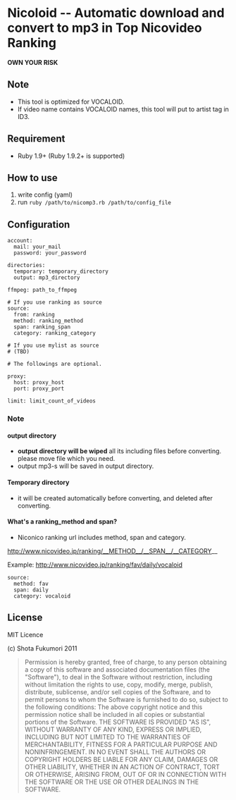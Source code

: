 # Nicoloid -- Automatic download and convert to mp3 in Top Nicovideo Ranking

__OWN YOUR RISK__

## Note

* This tool is optimized for VOCALOID.
* If video name contains VOCALOID names, this tool will put to artist tag in ID3.

## Requirement

* Ruby 1.9+ (Ruby 1.9.2+ is supported)

## How to use

1. write config (yaml)
2. run `ruby /path/to/nicomp3.rb /path/to/config_file`

## Configuration

    account:
      mail: your_mail
      password: your_password

    directories:
      temporary: temporary_directory
      output: mp3_directory

    ffmpeg: path_to_ffmpeg

    # If you use ranking as source
    source:
      from: ranking
      method: ranking_method
      span: ranking_span
      category: ranking_category

    # If you use mylist as source
    # (TBD)

    # The followings are optional.

    proxy:
      host: proxy_host
      port: proxy_port

    limit: limit_count_of_videos

### Note

#### output directory

* __output directory will be wiped__ all its including files before converting. please move file which you need.
* output mp3-s will be saved in output directory.

#### Temporary directory

* it will be created automatically before converting, and deleted after converting.

#### What's a ranking_method and span?

* Niconico ranking url includes method, span and category.

http://www.nicovideo.jp/ranking/__METHOD__/__SPAN__/__CATEGORY__

Example: <http://www.nicovideo.jp/ranking/fav/daily/vocaloid>

    source:
      method: fav
      span: daily
      category: vocaloid

## License

MIT Licence

(c) Shota Fukumori 2011

>  Permission is hereby granted, free of charge, to any person obtaining a copy
>    of this software and associated documentation files (the "Software"), to deal
>    in the Software without restriction, including without limitation the rights
>    to use, copy, modify, merge, publish, distribute, sublicense, and/or sell
>    copies of the Software, and to permit persons to whom the Software is
>    furnished to do so, subject to the following conditions:
>    The above copyright notice and this permission notice shall be included in
>    all copies or substantial portions of the Software.
>    THE SOFTWARE IS PROVIDED "AS IS", WITHOUT WARRANTY OF ANY KIND, EXPRESS OR
>    IMPLIED, INCLUDING BUT NOT LIMITED TO THE WARRANTIES OF MERCHANTABILITY,
>    FITNESS FOR A PARTICULAR PURPOSE AND NONINFRINGEMENT. IN NO EVENT SHALL THE
>      AUTHORS OR COPYRIGHT HOLDERS BE LIABLE FOR ANY CLAIM, DAMAGES OR OTHER
>      LIABILITY, WHETHER IN AN ACTION OF CONTRACT, TORT OR OTHERWISE, ARISING FROM,
>    OUT OF OR IN CONNECTION WITH THE SOFTWARE OR THE USE OR OTHER DEALINGS IN
>      THE SOFTWARE.

